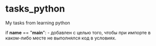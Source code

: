 # tasks_python
My tasks from learning python

if __name__ == "__main__": - добавлен с целью того, чтобы при импорте в каком-либо месте не выполнялся код в условиях.
